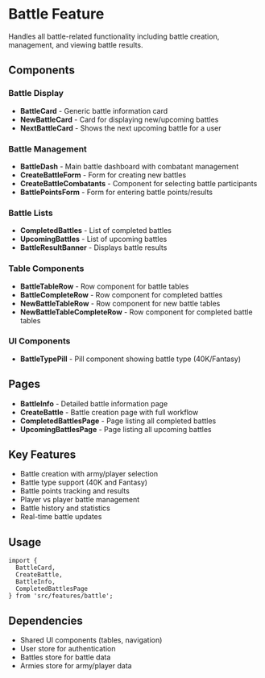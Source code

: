 # Battle Feature

Handles all battle-related functionality including battle creation, management, and viewing battle results.

## Components

### Battle Display
- **BattleCard** - Generic battle information card
- **NewBattleCard** - Card for displaying new/upcoming battles
- **NextBattleCard** - Shows the next upcoming battle for a user

### Battle Management
- **BattleDash** - Main battle dashboard with combatant management
- **CreateBattleForm** - Form for creating new battles
- **CreateBattleCombatants** - Component for selecting battle participants
- **BattlePointsForm** - Form for entering battle points/results

### Battle Lists
- **CompletedBattles** - List of completed battles
- **UpcomingBattles** - List of upcoming battles
- **BattleResultBanner** - Displays battle results

### Table Components
- **BattleTableRow** - Row component for battle tables
- **BattleCompleteRow** - Row component for completed battles
- **NewBattleTableRow** - Row component for new battle tables
- **NewBattleTableCompleteRow** - Row component for completed battle tables

### UI Components
- **BattleTypePill** - Pill component showing battle type (40K/Fantasy)

## Pages

- **BattleInfo** - Detailed battle information page
- **CreateBattle** - Battle creation page with full workflow
- **CompletedBattlesPage** - Page listing all completed battles
- **UpcomingBattlesPage** - Page listing all upcoming battles

## Key Features

- Battle creation with army/player selection
- Battle type support (40K and Fantasy)
- Battle points tracking and results
- Player vs player battle management
- Battle history and statistics
- Real-time battle updates

## Usage

```tsx
import { 
  BattleCard, 
  CreateBattle, 
  BattleInfo,
  CompletedBattlesPage 
} from 'src/features/battle';
```

## Dependencies

- Shared UI components (tables, navigation)
- User store for authentication
- Battles store for battle data
- Armies store for army/player data

